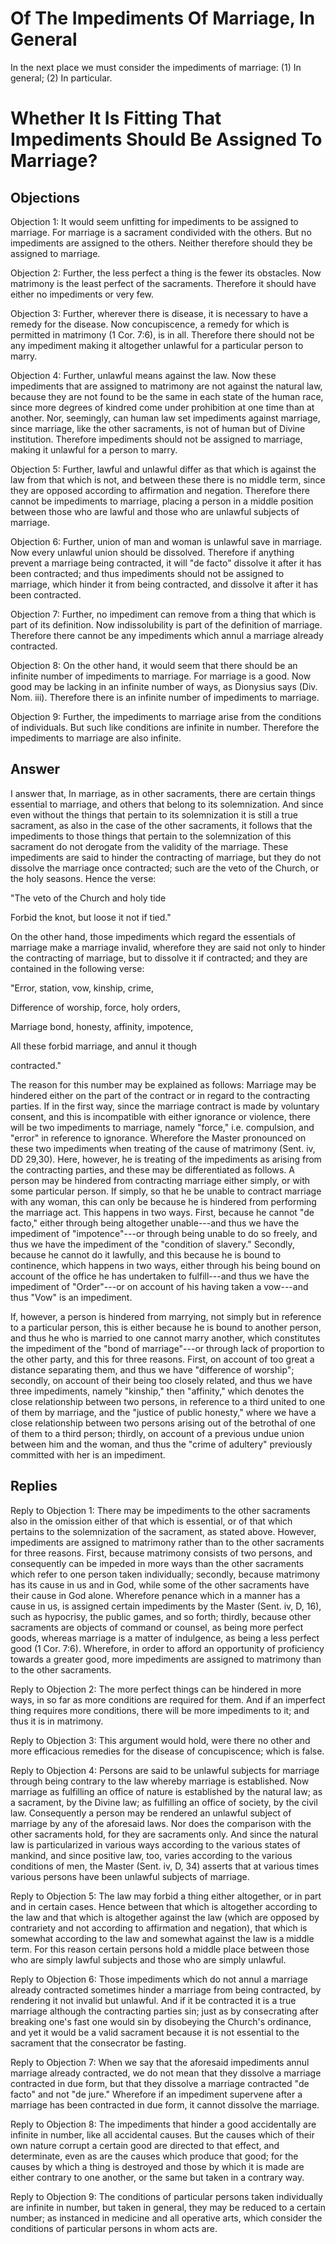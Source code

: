 # Of The Impediments Of Marriage, In General

In the next place we must consider the impediments of marriage: (1) In general; (2) In particular.
# Whether It Is Fitting That Impediments Should Be Assigned To Marriage?

## Objections

Objection 1: It would seem unfitting for impediments to be assigned to marriage. For marriage is a sacrament condivided with the others. But no impediments are assigned to the others. Neither therefore should they be assigned to marriage.

Objection 2: Further, the less perfect a thing is the fewer its obstacles. Now matrimony is the least perfect of the sacraments. Therefore it should have either no impediments or very few.

Objection 3: Further, wherever there is disease, it is necessary to have a remedy for the disease. Now concupiscence, a remedy for which is permitted in matrimony (1 Cor. 7:6), is in all. Therefore there should not be any impediment making it altogether unlawful for a particular person to marry.

Objection 4: Further, unlawful means against the law. Now these impediments that are assigned to matrimony are not against the natural law, because they are not found to be the same in each state of the human race, since more degrees of kindred come under prohibition at one time than at another. Nor, seemingly, can human law set impediments against marriage, since marriage, like the other sacraments, is not of human but of Divine institution. Therefore impediments should not be assigned to marriage, making it unlawful for a person to marry.

Objection 5: Further, lawful and unlawful differ as that which is against the law from that which is not, and between these there is no middle term, since they are opposed according to affirmation and negation. Therefore there cannot be impediments to marriage, placing a person in a middle position between those who are lawful and those who are unlawful subjects of marriage.

Objection 6: Further, union of man and woman is unlawful save in marriage. Now every unlawful union should be dissolved. Therefore if anything prevent a marriage being contracted, it will "de facto" dissolve it after it has been contracted; and thus impediments should not be assigned to marriage, which hinder it from being contracted, and dissolve it after it has been contracted.

Objection 7: Further, no impediment can remove from a thing that which is part of its definition. Now indissolubility is part of the definition of marriage. Therefore there cannot be any impediments which annul a marriage already contracted.

Objection 8: On the other hand, it would seem that there should be an infinite number of impediments to marriage. For marriage is a good. Now good may be lacking in an infinite number of ways, as Dionysius says (Div. Nom. iii). Therefore there is an infinite number of impediments to marriage.

Objection 9: Further, the impediments to marriage arise from the conditions of individuals. But such like conditions are infinite in number. Therefore the impediments to marriage are also infinite.

## Answer



I answer that, In marriage, as in other sacraments, there are certain things essential to marriage, and others that belong to its solemnization. And since even without the things that pertain to its solemnization it is still a true sacrament, as also in the case of the other sacraments, it follows that the impediments to those things that pertain to the solemnization of this sacrament do not derogate from the validity of the marriage. These impediments are said to hinder the contracting of marriage, but they do not dissolve the marriage once contracted; such are the veto of the Church, or the holy seasons. Hence the verse:

"The veto of the Church and holy tide

Forbid the knot, but loose it not if tied."

On the other hand, those impediments which regard the essentials of marriage make a marriage invalid, wherefore they are said not only to hinder the contracting of marriage, but to dissolve it if contracted; and they are contained in the following verse:

"Error, station, vow, kinship, crime,

Difference of worship, force, holy orders,

Marriage bond, honesty, affinity, impotence,

All these forbid marriage, and annul it though

contracted."

The reason for this number may be explained as follows: Marriage may be hindered either on the part of the contract or in regard to the contracting parties. If in the first way, since the marriage contract is made by voluntary consent, and this is incompatible with either ignorance or violence, there will be two impediments to marriage, namely "force," i.e. compulsion, and "error" in reference to ignorance. Wherefore the Master pronounced on these two impediments when treating of the cause of matrimony (Sent. iv, DD 29,30). Here, however, he is treating of the impediments as arising from the contracting parties, and these may be differentiated as follows. A person may be hindered from contracting marriage either simply, or with some particular person. If simply, so that he be unable to contract marriage with any woman, this can only be because he is hindered from performing the marriage act. This happens in two ways. First, because he cannot "de facto," either through being altogether unable---and thus we have the impediment of "impotence"---or through being unable to do so freely, and thus we have the impediment of the "condition of slavery." Secondly, because he cannot do it lawfully, and this because he is bound to continence, which happens in two ways, either through his being bound on account of the office he has undertaken to fulfill---and thus we have the impediment of "Order"---or on account of his having taken a vow---and thus "Vow" is an impediment.

If, however, a person is hindered from marrying, not simply but in reference to a particular person, this is either because he is bound to another person, and thus he who is married to one cannot marry another, which constitutes the impediment of the "bond of marriage"---or through lack of proportion to the other party, and this for three reasons. First, on account of too great a distance separating them, and thus we have "difference of worship"; secondly, on account of their being too closely related, and thus we have three impediments, namely "kinship," then "affinity," which denotes the close relationship between two persons, in reference to a third united to one of them by marriage, and the "justice of public honesty," where we have a close relationship between two persons arising out of the betrothal of one of them to a third person; thirdly, on account of a previous undue union between him and the woman, and thus the "crime of adultery" previously committed with her is an impediment.

## Replies

Reply to Objection 1: There may be impediments to the other sacraments also in the omission either of that which is essential, or of that which pertains to the solemnization of the sacrament, as stated above. However, impediments are assigned to matrimony rather than to the other sacraments for three reasons. First, because matrimony consists of two persons, and consequently can be impeded in more ways than the other sacraments which refer to one person taken individually; secondly, because matrimony has its cause in us and in God, while some of the other sacraments have their cause in God alone. Wherefore penance which in a manner has a cause in us, is assigned certain impediments by the Master (Sent. iv, D, 16), such as hypocrisy, the public games, and so forth; thirdly, because other sacraments are objects of command or counsel, as being more perfect goods, whereas marriage is a matter of indulgence, as being a less perfect good (1 Cor. 7:6). Wherefore, in order to afford an opportunity of proficiency towards a greater good, more impediments are assigned to matrimony than to the other sacraments.

Reply to Objection 2: The more perfect things can be hindered in more ways, in so far as more conditions are required for them. And if an imperfect thing requires more conditions, there will be more impediments to it; and thus it is in matrimony.

Reply to Objection 3: This argument would hold, were there no other and more efficacious remedies for the disease of concupiscence; which is false.

Reply to Objection 4: Persons are said to be unlawful subjects for marriage through being contrary to the law whereby marriage is established. Now marriage as fulfilling an office of nature is established by the natural law; as a sacrament, by the Divine law; as fulfilling an office of society, by the civil law. Consequently a person may be rendered an unlawful subject of marriage by any of the aforesaid laws. Nor does the comparison with the other sacraments hold, for they are sacraments only. And since the natural law is particularized in various ways according to the various states of mankind, and since positive law, too, varies according to the various conditions of men, the Master (Sent. iv, D, 34) asserts that at various times various persons have been unlawful subjects of marriage.

Reply to Objection 5: The law may forbid a thing either altogether, or in part and in certain cases. Hence between that which is altogether according to the law and that which is altogether against the law (which are opposed by contrariety and not according to affirmation and negation), that which is somewhat according to the law and somewhat against the law is a middle term. For this reason certain persons hold a middle place between those who are simply lawful subjects and those who are simply unlawful.

Reply to Objection 6: Those impediments which do not annul a marriage already contracted sometimes hinder a marriage from being contracted, by rendering it not invalid but unlawful. And if it be contracted it is a true marriage although the contracting parties sin; just as by consecrating after breaking one's fast one would sin by disobeying the Church's ordinance, and yet it would be a valid sacrament because it is not essential to the sacrament that the consecrator be fasting.

Reply to Objection 7: When we say that the aforesaid impediments annul marriage already contracted, we do not mean that they dissolve a marriage contracted in due form, but that they dissolve a marriage contracted "de facto" and not "de jure." Wherefore if an impediment supervene after a marriage has been contracted in due form, it cannot dissolve the marriage.

Reply to Objection 8: The impediments that hinder a good accidentally are infinite in number, like all accidental causes. But the causes which of their own nature corrupt a certain good are directed to that effect, and determinate, even as are the causes which produce that good; for the causes by which a thing is destroyed and those by which it is made are either contrary to one another, or the same but taken in a contrary way.

Reply to Objection 9: The conditions of particular persons taken individually are infinite in number, but taken in general, they may be reduced to a certain number; as instanced in medicine and all operative arts, which consider the conditions of particular persons in whom acts are.
